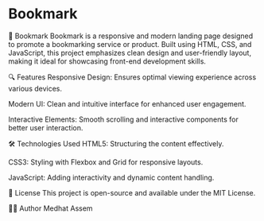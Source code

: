 # Bookmark

📌 Bookmark
Bookmark is a responsive and modern landing page designed to promote a bookmarking service or product. Built using HTML, CSS, and JavaScript, this project emphasizes clean design and user-friendly layout, making it ideal for showcasing front-end development skills.

🔍 Features
Responsive Design: Ensures optimal viewing experience across various devices.

Modern UI: Clean and intuitive interface for enhanced user engagement.

Interactive Elements: Smooth scrolling and interactive components for better user interaction.

🛠️ Technologies Used
HTML5: Structuring the content effectively.

CSS3: Styling with Flexbox and Grid for responsive layouts.

JavaScript: Adding interactivity and dynamic content handling.

📄 License
This project is open-source and available under the MIT License.

👨‍💻 Author
Medhat Assem
